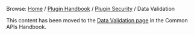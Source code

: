 Browse: [Home](https://developer.wordpress.org/ "WordPress Developer Resources") / [Plugin Handbook](https://developer.wordpress.org/plugins/) / [Plugin Security](https://developer.wordpress.org/plugins/security/ "Plugin Security") / Data Validation

This content has been moved to the [Data Validation page](https://developer.wordpress.org/apis/security/data-validation/) in the Common APIs Handbook.